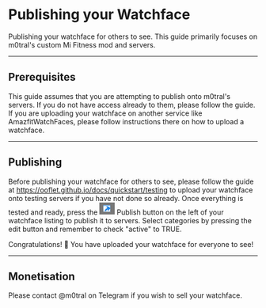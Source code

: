 # Publishing your Watchface

Publishing your watchface for others to see. This guide primarily focuses on m0tral's custom Mi Fitness mod and servers.

---

## Prerequisites 

This guide assumes that you are attempting to publish onto m0tral's servers. If you do not have access already to them, please follow the guide. If you are uploading your watchface on another service like AmazfitWatchFaces, please follow instructions there on how to upload a watchface.

---

## Publishing

Before publishing your watchface for others to see, please follow the guide at https://ooflet.github.io/docs/quickstart/testing to upload your watchface onto testing servers if you have not done so already. Once everything is tested and ready, press the ![publish](../Images/publish-button.png) Publish button on the left of your watchface listing to publish it to servers. Select categories by pressing the edit button and remember to check "active" to TRUE.

Congratulations! :partying_face: You have uploaded your watchface for everyone to see!

---

## Monetisation

Please contact @m0tral on Telegram if you wish to sell your watchface.